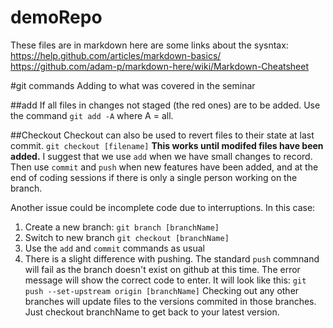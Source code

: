demoRepo
========

These files are in markdown here are some links about the sysntax:
    https://help.github.com/articles/markdown-basics/
    https://github.com/adam-p/markdown-here/wiki/Markdown-Cheatsheet

#git commands
Adding to what was covered in the seminar

##add
If all files in changes not staged (the red ones) are to be added. Use the command `git add -A` where A = all.

##Checkout
Checkout can also be used to revert files to their state at last commit. `git checkout [filename]`
__This works until modifed files have been added.__
I suggest that we use `add` when we have small changes to record. Then use `commit` and `push` when new features have been added, and at the end of coding sessions if there is only a single person working on the branch.

Another issue could be incomplete code due to interruptions. In this case:
1. Create a new branch: `git branch [branchName]`
2. Switch to new branch `git checkout [branchName]`
3. Use the `add` and `commit` commands as usual
4. There is a slight difference with pushing. The standard `push` commnand will fail as the branch doesn't exist on github at this time. The error message will show the correct code to enter. It will look like this:
    `git push --set-upstream origin [branchName]`
Checking out any other branches will update files to the versions commited in those branches. Just checkout branchName to get back to your latest version.